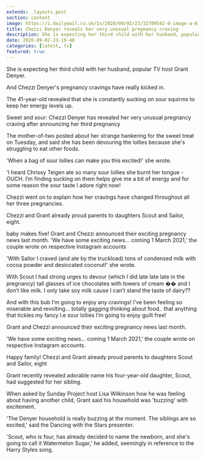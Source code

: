 ```yaml
---
extends: _layouts.post
section: content
image: https://i.dailymail.co.uk/1s/2020/09/02/23/32709542-0-image-a-8_1599084776566.jpg 
title: Chezzi Denyer reveals her very unusual pregnancy craving 
description: She is expecting her third child with her husband, popular TV host Grant Denyer. 
date: 2020-09-02-23-19-48 
categories: [latest, tv] 
featured: true 
--- 
```

She is expecting her third child with her husband, popular TV host Grant Denyer.

And Chezzi Denyer's pregnancy cravings have really kicked in.

The 41-year-old revealed that she is constantly sucking on sour squirms to keep her energy levels up.

Sweet and sour: Chezzi Denyer has revealed her very unusual pregnancy craving after announcing her third pregnancy 

The mother-of-two posted about her strange hankering for the sweet treat on Tuesday, and said she has been devouring the lollies because she's struggling to eat other foods.

'When a bag of sour lollies can make you this excited!' she wrote.

'I heard Chrissy Teigen ate so many sour lollies she burnt her tongue - OUCH. I’m finding sucking on them helps give me a bit of energy and for some reason the sour taste I adore right now!

Chezzi went on to explain how her cravings have changed throughout all her three pregnancies.

Chezzi and Grant already proud parents to daughters Scout and Sailor, eight. 

baby makes five! Grant and Chezzi announced their exciting pregnancy news last month. 'We have some exciting news... coming 1 March 2021,' the couple wrote on respective Instagram accounts

'With Sailor I craved (and ate by the truckload) tons of condensed milk with cocoa powder and desiccated coconut!' she wrote.

With Scout I had strong urges to devour (which I did late late late in the pregnancy) tall glasses of ice chocolates with towers of cream �� and I don’t like milk. I only take soy milk cause I can’t stand the taste of dairy??

And with this bub I’m going to enjoy any cravings! I’ve been feeling so miserable and revolting... totally gagging thinking about food.. that anything that tickles my fancy I.e sour lollies I’m going to enjoy guilt free!

Grant and Chezzi announced their exciting pregnancy news last month. 

'We have some exciting news... coming 1 March 2021,' the couple wrote on respective Instagram accounts.

Happy family! Chezzi and Grant already proud parents to daughters Scout and Sailor, eight

Grant recently revealed adorable name his four-year-old daughter, Scout, had suggested for her sibling.

When asked by Sunday Project host Lisa Wilkinson how he was feeling about having another child, Grant said his household was 'buzzing' with excitement.

'The Denyer household is really buzzing at the moment. The siblings are so excited,' said the Dancing with the Stars presenter.

'Scout, who is four, has already decided to name the newborn, and she's going to call it Watermelon Sugar,' he added, seemingly in reference to the Harry Styles song.


